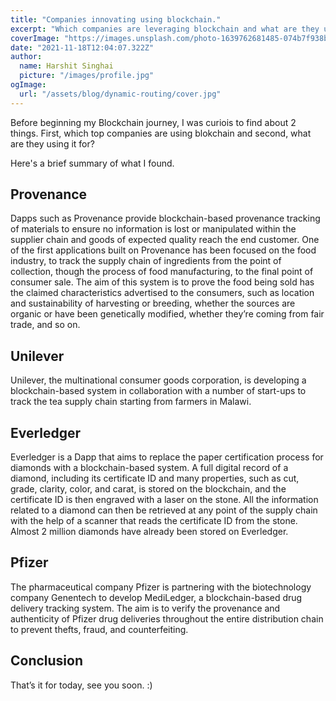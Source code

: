 ```yaml
---
title: "Companies innovating using blockchain."
excerpt: "Which companies are leveraging blockchain and what are they using it for?"
coverImage: "https://images.unsplash.com/photo-1639762681485-074b7f938ba0?ixlib=rb-1.2.1&ixid=MnwxMjA3fDB8MHxwaG90by1wYWdlfHx8fGVufDB8fHx8&auto=format&fit=crop&w=1032&q=80"
date: "2021-11-18T12:04:07.322Z"
author:
  name: Harshit Singhai
  picture: "/images/profile.jpg"
ogImage:
  url: "/assets/blog/dynamic-routing/cover.jpg"
---
```


Before beginning my Blockchain journey, I was curiois to find about 2 things. First, which top companies are using blokchain and second, what are they using it for?

Here's a brief summary of what I found.

## Provenance

Dapps such as Provenance provide blockchain-based provenance tracking of materials to ensure no information is lost or manipulated within the supplier chain and goods of expected quality reach the end customer. One of the first applications built on Provenance has been focused on the food industry, to track the supply chain of ingredients from the point of collection, though the process of food manufacturing, to the final point of consumer sale. The aim of this system is to prove the food being sold has the claimed characteristics advertised to the consumers, such as location and sustainability of harvesting or breeding, whether the sources are organic or have been genetically modified, whether they’re coming from fair trade, and so on.

## Unilever

Unilever, the multinational consumer goods corporation, is developing a blockchain-based system in collaboration with a number of start-ups to track the tea supply chain starting from farmers in Malawi.

## Everledger

Everledger is a Dapp that aims to replace the paper certification process for diamonds with a blockchain-based system. A full digital record of a diamond, including its certificate ID and many properties, such as cut, grade, clarity, color, and carat, is stored on the blockchain, and the certificate ID is then engraved with a laser on the stone. All the information related to a diamond can then be retrieved at any point of the supply chain with the help of a scanner that reads the certificate ID from the stone. Almost 2 million diamonds have already been stored on Everledger.

## Pfizer

The pharmaceutical company Pfizer is partnering with the biotechnology company Genentech to develop MediLedger, a blockchain-based drug delivery tracking system. The aim is to verify the provenance and authenticity of Pfizer drug deliveries throughout the entire distribution chain to prevent thefts, fraud, and counterfeiting.

## Conclusion

That’s it for today, see you soon. :)
